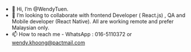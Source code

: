 - 👋 Hi, I’m @WendyTuen.
- 💞️ I’m looking to collaborate with frontend Developer ( React.js) , QA and Mobile developer (React Native). All are working remote and prefer Malaysian only. 
- 📫 How to reach me - WhatsApp : 016-5110372 or wendy.khoong@pactmail.com


<!---
WendyTuen/WendyTuen is a ✨ special ✨ repository because its `README.md` (this file) appears on your GitHub profile.
You can click the Preview link to take a look at your changes.
--->
